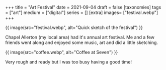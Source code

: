 +++
title = "Art Festival"
date = 2021-09-04
draft =  false
[taxonomies]
tags = ["art"]
medium = ["digital"]
series = []
[extra]
images= ["festival.webp"]
+++

{{ image(src="festival.webp", alt="Quick sketch of the festival") }}

Chapel Allerton (my local area) had it's annual art festival. Me and a few friends went along and enjoyed some music, art and did a little sketching.

{{ image(src="coffee.webp", alt="Coffee at Seven") }}

Very rough and ready but I was too busy having a good time!
